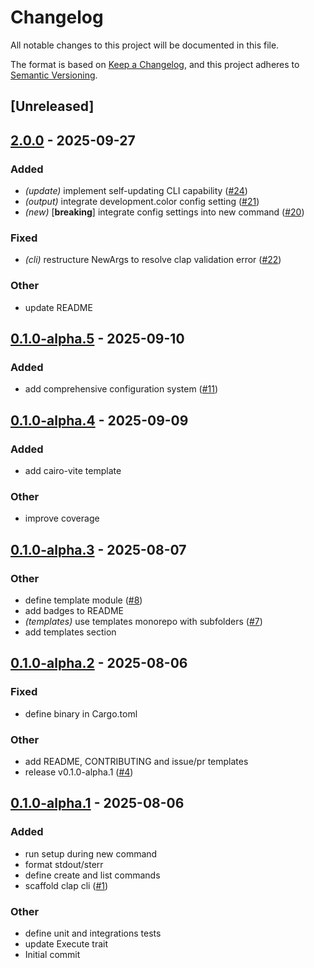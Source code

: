 # Changelog

All notable changes to this project will be documented in this file.

The format is based on [Keep a Changelog](https://keepachangelog.com/en/1.0.0/),
and this project adheres to [Semantic Versioning](https://semver.org/spec/v2.0.0.html).

## [Unreleased]

## [2.0.0](https://github.com/sripwoud/cza/compare/v1.0.1...v2.0.0) - 2025-09-27

### Added

- _(update)_ implement self-updating CLI capability ([#24](https://github.com/sripwoud/cza/pull/24))
- _(output)_ integrate development.color config setting ([#21](https://github.com/sripwoud/cza/pull/21))
- _(new)_ [**breaking**] integrate config settings into new command ([#20](https://github.com/sripwoud/cza/pull/20))

### Fixed

- _(cli)_ restructure NewArgs to resolve clap validation error ([#22](https://github.com/sripwoud/cza/pull/22))

### Other

- update README

## [0.1.0-alpha.5](https://github.com/sripwoud/cza/compare/v0.1.0-alpha.4...v0.1.0-alpha.5) - 2025-09-10

### Added

- add comprehensive configuration system ([#11](https://github.com/sripwoud/cza/pull/11))

## [0.1.0-alpha.4](https://github.com/sripwoud/cza/compare/v0.1.0-alpha.3...v0.1.0-alpha.4) - 2025-09-09

### Added

- add cairo-vite template

### Other

- improve coverage

## [0.1.0-alpha.3](https://github.com/sripwoud/cza/compare/v0.1.0-alpha.2...v0.1.0-alpha.3) - 2025-08-07

### Other

- define template module ([#8](https://github.com/sripwoud/cza/pull/8))
- add badges to README
- _(templates)_ use templates monorepo with subfolders ([#7](https://github.com/sripwoud/cza/pull/7))
- add templates section

## [0.1.0-alpha.2](https://github.com/sripwoud/cza/compare/v0.1.0-alpha.1...v0.1.0-alpha.2) - 2025-08-06

### Fixed

- define binary in Cargo.toml

### Other

- add README, CONTRIBUTING and issue/pr templates
- release v0.1.0-alpha.1 ([#4](https://github.com/sripwoud/cza/pull/4))

## [0.1.0-alpha.1](https://github.com/sripwoud/cza/releases/tag/v0.1.0-alpha.1) - 2025-08-06

### Added

- run setup during new command
- format stdout/sterr
- define create and list commands
- scaffold clap cli ([#1](https://github.com/sripwoud/cza/pull/1))

### Other

- define unit and integrations tests
- update Execute trait
- Initial commit
